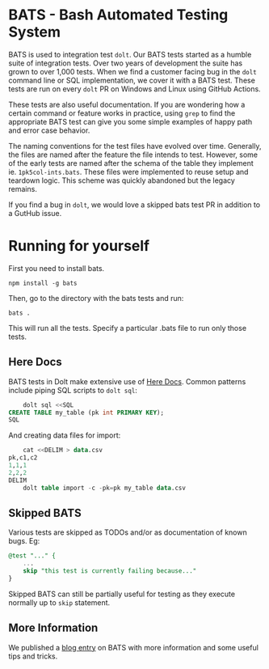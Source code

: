 # BATS - Bash Automated Testing System #

BATS is used to integration test `dolt`. Our BATS tests started as a humble suite of integration tests. Over two years
of development the suite has grown to over 1,000 tests. When we find a customer facing bug in the `dolt` command line or
SQL implementation, we cover it with a BATS test. These tests are run on every `dolt` PR on Windows and Linux using
GitHub Actions. 

These tests are also useful documentation. If you are wondering how a certain command or feature works in practice,
using `grep` to find the appropriate BATS test can give you some simple examples of happy path and error case behavior.

The naming conventions for the test files have evolved over time. Generally, the files are named after the feature the
file intends to test. However, some of the early tests are named after the schema of the table they implement 
ie. `1pk5col-ints.bats`. These files were implemented to reuse setup and teardown logic. This scheme was quickly 
abandoned but the legacy remains.

If you find a bug in `dolt`, we would love a skipped bats test PR in addition to a GutHub issue.

# Running for yourself

First you need to install bats. 
```
npm install -g bats
```
Then, go to the directory with the bats tests and run: 
```
bats . 
```
This will run all the tests. Specify a particular .bats file to run only those tests.

## Here Docs

BATS tests in Dolt make extensive use of [Here Docs](https://en.wikipedia.org/wiki/Here_document).
Common patterns include piping SQL scripts to `dolt sql`:  
```sql
    dolt sql <<SQL
CREATE TABLE my_table (pk int PRIMARY KEY);
SQL
```
And creating data files for import:
```sql
    cat <<DELIM > data.csv
pk,c1,c2
1,1,1
2,2,2
DELIM
    dolt table import -c -pk=pk my_table data.csv
```

## Skipped BATS

Various tests are skipped as TODOs and/or as documentation of known bugs. Eg: 
```sql
@test "..." {
    ...
    skip "this test is currently failing because..."
}
```
Skipped BATS can still be partially useful for testing as they execute normally up to `skip` statement.

## More Information

We published a [blog entry](https://www.dolthub.com/blog/2020-03-23-testing-dolt-bats/) on BATS with 
more information and some useful tips and tricks.
